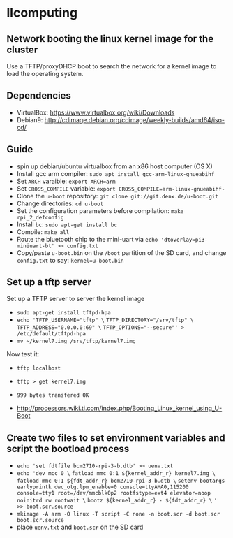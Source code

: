 # llcomputing

## Network booting the linux kernel image for the cluster

Use a TFTP/proxyDHCP boot to search the network for a kernel image to load the operating system.

## Dependencies
- VirtualBox: https://www.virtualbox.org/wiki/Downloads
- Debian9: http://cdimage.debian.org/cdimage/weekly-builds/amd64/iso-cd/

## Guide
- spin up debian/ubuntu virtualbox from an x86 host computer (OS X)
- Install gcc arm compiler: `sudo apt install gcc-arm-linux-gnueabihf`
- Set `ARCH` varaible: `export ARCH=arm`
- Set `CROSS_COMPILE` variable: `export CROSS_COMPILE=arm-linux-gnueabihf-`
- Clone the `u-boot` repository: `git clone git://git.denx.de/u-boot.git`
- Change directories: `cd u-boot`
- Set the configuration parameters before compilation: `make rpi_2_defconfig`
- Install `bc`: `sudo apt-get install bc`
- Compile: `make all`
- Route the bluetooth chip to the mini-uart via `echo 'dtoverlay=pi3-miniuart-bt' >> config.txt` 
-	Copy/paste `u-boot.bin` on the `/boot` partition of the SD card, and change `config.txt` to say: `kernel=u-boot.bin`


## Set up a tftp server

Set up a TFTP server to server the kernel image

- `sudo apt-get install tftpd-hpa`
- `echo 'TFTP_USERNAME="tftp" \`
		`TFTP_DIRECTORY="/srv/tftp" \` 
		`TFTP_ADDRESS="0.0.0.0:69" \`
		`TFTP_OPTIONS="--secure"' > /etc/default/tftpd-hpa`
- `mv ~/kernel7.img /srv/tftp/kernel7.img`

Now test it:
- `tftp localhost`
- `tftp > get kernel7.img`
- `999 bytes transfered OK`

- http://processors.wiki.ti.com/index.php/Booting_Linux_kernel_using_U-Boot

## Create two files to set environment variables and script the bootload process
- `echo 'set fdtfile bcm2710-rpi-3-b.dtb' >> uenv.txt`
- `echo 'dev mcc 0 \`
		`fatload mmc 0:1 ${kernel_addr_r} kernel7.img \`
		`fatload mmc 0:1 ${fdt_addr_r} bcm2710-rpi-3-b.dtb \`
		`setenv bootargs earlyprintk dwc_otg.lpm_enable=0 console=ttyAMA0,115200 console=tty1 root=/dev/mmcblk0p2 rootfstype=ext4 elevator=noop noinitrd rw rootwait \`
		`bootz ${kernel_addr_r} - ${fdt_addr_r} \`
		`' >> boot.scr.source`
- `mkimage -A arm -O linux -T script -C none -n boot.scr -d boot.scr boot.scr.source`
- place `uenv.txt` and `boot.scr` on the SD card

